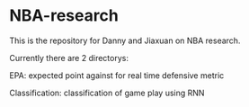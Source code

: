 # NBA-research

This is the repository for Danny and Jiaxuan on NBA research.

Currently there are 2 directorys:

EPA: expected point against for real time defensive metric

Classification: classification of game play using RNN